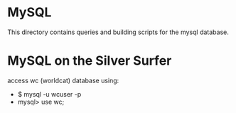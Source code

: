 # MySQL
This directory contains queries and building scripts for the mysql database.

# MySQL on the Silver Surfer
access wc (worldcat) database  using:
- $ mysql -u wcuser -p
- mysql> use wc;



